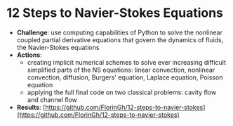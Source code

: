 # 12 Steps to Navier-Stokes Equations



* **Challenge**: use computing capabilities of Python to solve the nonlinear coupled partial derivative equations that govern the dynamics of fluids, the Navier-Stokes equations
* **Actions**:
  * creating implicit numerical schemes to solve ever increasing difficult simplified parts of the NS equations: linear convection, nonlinear convection, diffusion, Burgers' equation, Laplace equation, Poisson equation
  * applying the full final code on two classical problems: cavity flow and channel flow
* **Results**: [https://github.com/FlorinGh/12-steps-to-navier-stokes](https://github.com/FlorinGh/12-steps-to-navier-stokes)​

